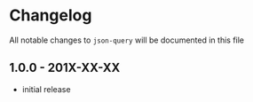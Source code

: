 # Changelog

All notable changes to `json-query` will be documented in this file

## 1.0.0 - 201X-XX-XX

- initial release

